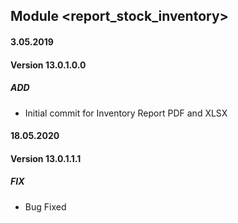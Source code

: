 ## Module <report_stock_inventory>

#### 3.05.2019
#### Version 13.0.1.0.0
##### ADD
- Initial commit for Inventory Report PDF and XLSX


#### 18.05.2020
#### Version 13.0.1.1.1
##### FIX
- Bug Fixed
